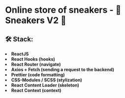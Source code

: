 <h1>Online store of sneakers - 👟 Sneakers V2 👟

<h2>🛠 Stack:

<h4>
<li>ReactJS
<li>React Hooks (hooks)
<li>React Router (navigate)
<li>Axios + Fetch (sending a request to the backend)
<li>Prettier (code formatting)
<li>CSS-Modules / SCSS (stylization)
<li>React Content Loader (skeleton)
<li>React Context (context)
